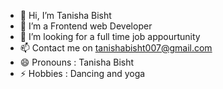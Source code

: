 - 👋 Hi, I’m Tanisha Bisht
- 👀 I’m a Frontend web Developer 
- 💞️ I’m looking for a full time job appourtunity
- 📫 Contact me on tanishabisht007@gmail.com
- 😄 Pronouns : Tanisha Bisht
- ⚡ Hobbies : Dancing and yoga

<!---
tanishabisht0707/tanishabisht0707 is a ✨ special ✨ repository because its `README.md` (this file) appears on your GitHub profile.
You can click the Preview link to take a look at your changes.
--->
